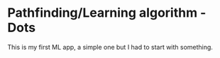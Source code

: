 # Pathfinding/Learning algorithm - Dots
This is my first ML app, a simple one but I had to start with something.
